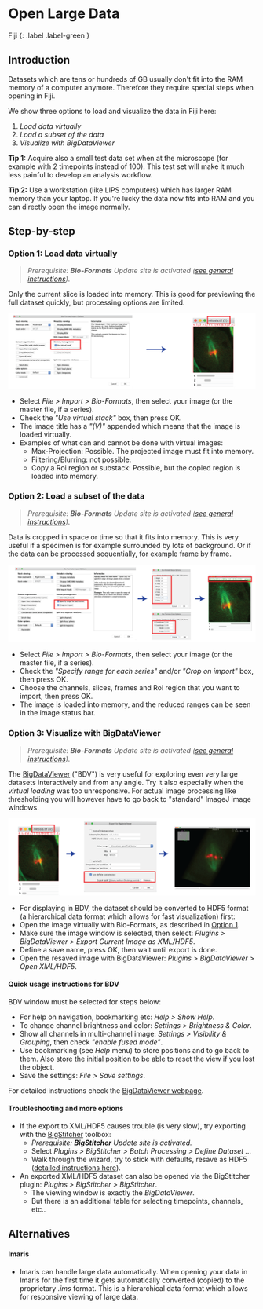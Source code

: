 # Open Large Data
Fiji 
{: .label .label-green }


## Introduction
Datasets which are tens or hundreds of GB usually don't fit into the RAM memory of a computer anymore. Therefore they require special steps when opening in Fiji.

We show three options to load and visualize the data in Fiji here:
1. *Load data virtually*
2. *Load a subset of the data*
3. *Visualize with BigDataViewer*

**Tip 1:** Acquire also a small test data set when at the microscope (for example with 2 timepoints instead of 100). This test set will make it much less painful to develop an analysis workflow.

**Tip 2:** Use a workstation (like LIPS computers) which has larger RAM memory than your laptop. If you're lucky the data now fits into RAM and you can directly open the image normally.

## Step-by-step
### Option 1: Load data virtually
> *Prerequisite: **Bio-Formats** Update site is activated ([see general instructions](https://imagej.net/Following_an_update_site)).*

Only the current slice is loaded into memory. This is good for previewing the full dataset quickly, but processing options are limited.

![](pics/fiji_openlargedata/largedata_composed_virtual-01.png)
* Select *File > Import > Bio-Formats*, then select your image (or the master file, if a series).
* Check the *"Use virtual stack"* box, then press OK.
* The image title has a *"(V)"* appended which means that the image is loaded virtually. 
* Examples of what can and cannot be done with virtual images:
	* Max-Projection: Possible. The projected image must fit into memory.
	* Filtering/Blurring: not possible.
	* Copy a Roi region or substack: Possible, but the copied region is loaded into memory.

### Option 2: Load a subset of the data
> *Prerequisite: **Bio-Formats** Update site is activated ([see general instructions](https://imagej.net/Following_an_update_site)).*

Data is cropped in space or time so that it fits into memory. This is very useful if a specimen is for example surrounded by lots of background. Or if the data can be processed sequentially, for example frame by frame.

![](pics/fiji_openlargedata/largedata_composed_rangecrop-01.png)
* Select *File > Import > Bio-Formats*, then select your image (or the master file, if a series).
* Check the *"Specify range for each series"* and/or *"Crop on import"* box, then press OK.
* Choose the channels, slices, frames and Roi region that you want to import, then press OK.
* The image is loaded into memory, and the reduced ranges can be seen in the image status bar.


### Option 3: Visualize with BigDataViewer
> *Prerequisite: **Bio-Formats** Update site is activated ([see general instructions](https://imagej.net/Following_an_update_site)).*

The [BigDataViewer](https://imagej.net/BigDataViewer) ("BDV") is very useful for exploring even very large datasets interactively and from any angle. Try it also especially when the *virtual loading* was too unresponsive. For actual image processing like thresholding you will however have to go back to "standard" ImageJ image windows.

![](pics/fiji_openlargedata/largedata_composed_bdv-01.png)
* For displaying in BDV, the dataset should be converted to HDF5 format (a hierarchical data format which allows for fast visualization) first:
* Open the image virtually with Bio-Formats, as described in [Option 1](#option-1:-load-data-virtually).
* Make sure the image window is selected, then select: *Plugins > BigDataViewer > Export Current Image as XML/HDF5*.
* Define a save name, press OK, then wait until export is done.
* Open the resaved image with BigDataViewer: *Plugins > BigDataViewer > Open XML/HDF5*.

#### **Quick usage instructions for BDV**
BDV window must be selected for steps below:
* For help on navigation, bookmarking etc: *Help > Show Help*.
* To change channel brightness and color: *Settings > Brightness & Color*.
* Show all channels in multi-channel image: *Settings > Visibility & Grouping*, then check *"enable fused mode"*.
* Use bookmarking (see *Help* menu) to store positions and to go back to them. Also store the initial position to be able to reset the view if you lost the object.
* Save the settings: *File > Save settings*.

For detailed instructions check the [BigDataViewer webpage](https://imagej.net/BigDataViewer). 

#### **Troubleshooting and more options**
* If the export to XML/HDF5 causes trouble (is very slow), try exporting with the [BigStitcher](https://imagej.net/BigStitcher) toolbox:
	* *Prerequisite: **BigStitcher** Update site is activated.*
	* Select *Plugins > BigStitcher > Batch Processing > Define Dataset ...*
	* Walk through the wizard, try to stick with defaults, resave as HDF5 ([detailed instructions here](https://imagej.net/BigStitcher_Define_new_dataset)).
* An exported XML/HDF5 dataset can also be opened via the BigStitcher plugin: *Plugins > BigStitcher > BigStitcher*.
	* The viewing window is exactly the *BigDataViewer*.
	* But there is an additional table for selecting timepoints, channels, etc..


## Alternatives
#### Imaris
* Imaris can handle large data automatically. When opening your data in Imaris for the first time it gets automatically converted (copied) to the proprietary *.ims* format. This is a hierarchical data format which allows for responsive viewing of large data.

